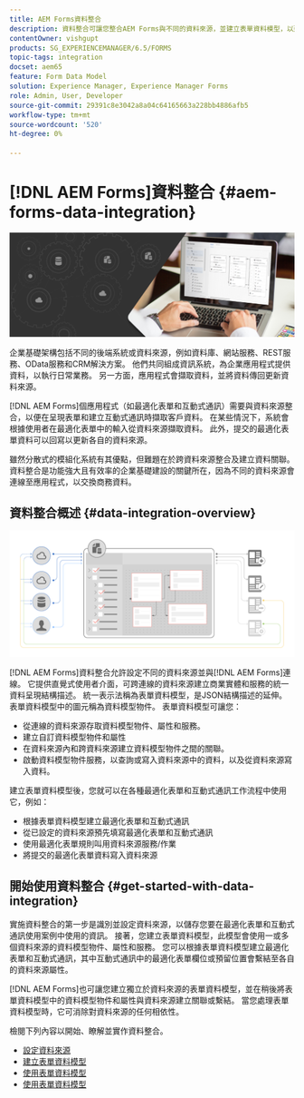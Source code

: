 ```yaml
---
title: AEM Forms資料整合
description: 資料整合可讓您整合AEM Forms與不同的資料來源，並建立表單資料模型，以建立及使用最適化表單和互動式通訊。
contentOwner: vishgupt
products: SG_EXPERIENCEMANAGER/6.5/FORMS
topic-tags: integration
docset: aem65
feature: Form Data Model
solution: Experience Manager, Experience Manager Forms
role: Admin, User, Developer
source-git-commit: 29391c8e3042a8a04c64165663a228bb4886afb5
workflow-type: tm+mt
source-wordcount: '520'
ht-degree: 0%

---
```


# [!DNL AEM Forms]資料整合 {#aem-forms-data-integration}

![hero-image](do-not-localize/data-integration.png)

企業基礎架構包括不同的後端系統或資料來源，例如資料庫、網站服務、REST服務、OData服務和CRM解決方案。 他們共同組成資訊系統，為企業應用程式提供資料，以執行日常業務。 另一方面，應用程式會擷取資料，並將資料傳回更新資料來源。

[!DNL AEM Forms]個應用程式（如最適化表單和互動式通訊）需要與資料來源整合，以便在呈現表單和建立互動式通訊時擷取客戶資料。 在某些情況下，系統會根據使用者在最適化表單中的輸入從資料來源擷取資料。 此外，提交的最適化表單資料可以回寫以更新各自的資料來源。

雖然分散式的模組化系統有其優點，但難題在於跨資料來源整合及建立資料關聯。 資料整合是功能強大且有效率的企業基礎建設的關鍵所在，因為不同的資料來源會連線至應用程式，以交換商務資料。

## 資料整合概述 {#data-integration-overview}

![aem-forms-data-integration](assets/aem-forms-data-integeration.png)

[!DNL AEM Forms]資料整合允許設定不同的資料來源並與[!DNL AEM Forms]連線。 它提供直覺式使用者介面，可跨連線的資料來源建立商業實體和服務的統一資料呈現結構描述。 統一表示法稱為表單資料模型，是JSON結構描述的延伸。 表單資料模型中的圖元稱為資料模型物件。 表單資料模型可讓您：

* 從連線的資料來源存取資料模型物件、屬性和服務。
* 建立自訂資料模型物件和屬性
* 在資料來源內和跨資料來源建立資料模型物件之間的關聯。
* 啟動資料模型物件服務，以查詢或寫入資料來源中的資料，以及從資料來源寫入資料。

建立表單資料模型後，您就可以在各種最適化表單和互動式通訊工作流程中使用它，例如：

* 根據表單資料模型建立最適化表單和互動式通訊
* 從已設定的資料來源預先填寫最適化表單和互動式通訊
* 使用最適化表單規則叫用資料來源服務/作業
* 將提交的最適化表單資料寫入資料來源

## 開始使用資料整合 {#get-started-with-data-integration}

實施資料整合的第一步是識別並設定資料來源，以儲存您要在最適化表單和互動式通訊使用案例中使用的資訊。 接著，您建立表單資料模型，此模型會使用一或多個資料來源的資料模型物件、屬性和服務。 您可以根據表單資料模型建立最適化表單和互動式通訊，其中互動式通訊中的最適化表單欄位或預留位置會繫結至各自的資料來源屬性。

[!DNL AEM Forms]也可讓您建立獨立於資料來源的表單資料模型，並在稍後將表單資料模型中的資料模型物件和屬性與資料來源建立關聯或繫結。 當您處理表單資料模型時，它可消除對資料來源的任何相依性。

檢閱下列內容以開始、瞭解並實作資料整合。

* [設定資料來源](../../forms/using/configure-data-sources.md)
* [建立表單資料模型](../../forms/using/create-form-data-models.md)
* [使用表單資料模型](../../forms/using/work-with-form-data-model.md)
* [使用表單資料模型](../../forms/using/using-form-data-model.md)

